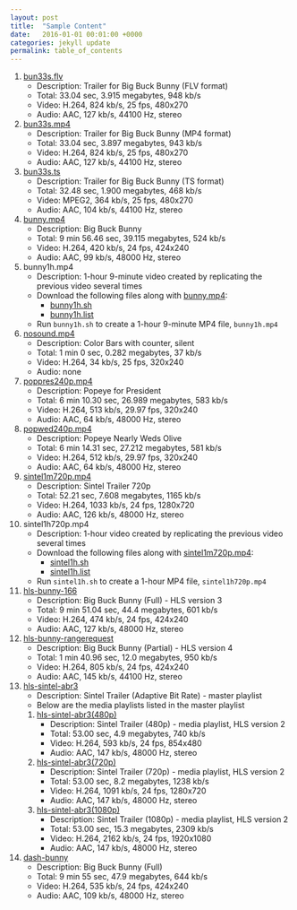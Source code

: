 ```yaml
---
layout: post
title:  "Sample Content"
date:   2016-01-01 00:01:00 +0000
categories: jekyll update
permalink: table_of_contents
---
```


1. [bun33s.flv]({{site.url}}{{site.baseurl}}/assets/bun33s.flv)
   - Description: Trailer for Big Buck Bunny (FLV format)
   - Total: 33.04 sec, 3.915 megabytes, 948 kb/s
   - Video: H.264, 824 kb/s, 25 fps, 480x270
   - Audio: AAC, 127 kb/s, 44100 Hz, stereo
1. [bun33s.mp4]({{site.url}}{{site.baseurl}}/assets/bun33s.mp4)
   - Description: Trailer for Big Buck Bunny (MP4 format)
   - Total: 33.04 sec, 3.897 megabytes, 943 kb/s
   - Video: H.264, 824 kb/s, 25 fps, 480x270
   - Audio: AAC, 127 kb/s, 44100 Hz, stereo
1. [bun33s.ts]({{site.url}}{{site.baseurl}}/assets/bun33s.ts)
   - Description: Trailer for Big Buck Bunny (TS format)
   - Total: 32.48 sec, 1.900 megabytes, 468 kb/s
   - Video: MPEG2, 364 kb/s, 25 fps, 480x270
   - Audio: AAC, 104 kb/s, 44100 Hz, stereo
1. [bunny.mp4]({{site.url}}{{site.baseurl}}/assets/bunny.mp4)
   - Description: Big Buck Bunny
   - Total: 9 min 56.46 sec, 39.115 megabytes, 524 kb/s
   - Video: H.264, 420 kb/s, 24 fps, 424x240
   - Audio: AAC, 99 kb/s, 48000 Hz, stereo
1. bunny1h.mp4
   - Description: 1-hour 9-minute video created by replicating the previous video several times
   - Download the following files along with [bunny.mp4]({{site.url}}{{site.baseurl}}/assets/bunny.mp4):
     - [bunny1h.sh]({{site.url}}{{site.baseurl}}/assets/bunny1h.sh)
     - [bunny1h.list]({{site.url}}{{site.baseurl}}/assets/bunny1h.list)
   - Run `bunny1h.sh` to create a 1-hour 9-minute MP4 file, `bunny1h.mp4`
1. [nosound.mp4]({{site.url}}{{site.baseurl}}/assets/nosound.mp4)
   - Description: Color Bars with counter, silent
   - Total: 1 min 0 sec, 0.282 megabytes, 37 kb/s
   - Video: H.264, 34 kb/s, 25 fps, 320x240
   - Audio: none
1. [poppres240p.mp4]({{site.url}}{{site.baseurl}}/assets/poppres240p.mp4)
   - Description: Popeye for President
   - Total: 6 min 10.30 sec, 26.989 megabytes, 583 kb/s
   - Video: H.264, 513 kb/s, 29.97 fps, 320x240
   - Audio: AAC, 64 kb/s, 48000 Hz, stereo
1. [popwed240p.mp4]({{site.url}}{{site.baseurl}}/assets/popwed240p.mp4)
   - Description: Popeye Nearly Weds Olive
   - Total: 6 min 14.31 sec, 27.212 megabytes, 581 kb/s
   - Video: H.264, 512 kb/s, 29.97 fps, 320x240
   - Audio: AAC, 64 kb/s, 48000 Hz, stereo
1. [sintel1m720p.mp4]({{site.url}}{{site.baseurl}}/assets/sintel1m720p.mp4)
   - Description: Sintel Trailer 720p
   - Total: 52.21 sec, 7.608 megabytes, 1165 kb/s
   - Video: H.264, 1033 kb/s, 24 fps, 1280x720
   - Audio: AAC, 126 kb/s, 48000 Hz, stereo
1. sintel1h720p.mp4
   - Description: 1-hour video created by replicating the previous video several times
   - Download the following files along with [sintel1m720p.mp4]({{site.url}}{{site.baseurl}}/assets/sintel1m720p.mp4):
     - [sintel1h.sh]({{site.url}}{{site.baseurl}}/assets/sintel1h.sh)
     - [sintel1h.list]({{site.url}}{{site.baseurl}}/assets/sintel1h.list)
   - Run `sintel1h.sh` to create a 1-hour MP4 file, `sintel1h720p.mp4`
1. [hls-bunny-166]({{site.url}}{{site.baseurl}}/assets/hls-bunny-166/playlist.m3u8)
   - Description: Big Buck Bunny (Full) - HLS version 3
   - Total: 9 min 51.04 sec, 44.4 megabytes, 601 kb/s
   - Video: H.264, 474 kb/s, 24 fps, 424x240
   - Audio: AAC, 127 kb/s, 48000 Hz, stereo
1. [hls-bunny-rangerequest]({{site.url}}{{site.baseurl}}/assets/hls-bunny-rangerequest/playlist.m3u8)
   - Description: Big Buck Bunny (Partial) - HLS version 4
   - Total: 1 min 40.96 sec, 12.0 megabytes, 950 kb/s
   - Video: H.264, 805 kb/s, 24 fps, 424x240
   - Audio: AAC, 145 kb/s, 44100 Hz, stereo
1. [hls-sintel-abr3]({{site.url}}{{site.baseurl}}/assets/hls-sintel-abr3/playlist.m3u8)
   - Description: Sintel Trailer (Adaptive Bit Rate) - master playlist
   - Below are the media playlists listed in the master playlist
   1. [hls-sintel-abr3(480p)]({{site.url}}{{site.baseurl}}/assets/hls-sintel-abr3/sintel480p/playlist.m3u8)
      - Description: Sintel Trailer (480p) - media playlist, HLS version 2
      - Total: 53.00 sec, 4.9 megabytes, 740 kb/s
      - Video: H.264, 593 kb/s, 24 fps, 854x480
      - Audio: AAC, 147 kb/s, 48000 Hz, stereo
   1. [hls-sintel-abr3(720p)]({{site.url}}{{site.baseurl}}/assets/hls-sintel-abr3/sintel720p/playlist.m3u8)
      - Description: Sintel Trailer (720p) - media playlist, HLS version 2
      - Total: 53.00 sec, 8.2 megabytes, 1238 kb/s
      - Video: H.264, 1091 kb/s, 24 fps, 1280x720
      - Audio: AAC, 147 kb/s, 48000 Hz, stereo
   1. [hls-sintel-abr3(1080p)]({{site.url}}{{site.baseurl}}/assets/hls-sintel-abr3/sintel1080p/playlist.m3u8)
      - Description: Sintel Trailer (1080p) - media playlist, HLS version 2
      - Total: 53.00 sec, 15.3 megabytes, 2309 kb/s
      - Video: H.264, 2162 kb/s, 24 fps, 1920x1080
      - Audio: AAC, 147 kb/s, 48000 Hz, stereo
1. [dash-bunny]({{site.url}}{{site.baseurl}}/assets/dash-bunny/manifest.mpd)
   - Description: Big Buck Bunny (Full)
   - Total: 9 min 55 sec, 47.9 megabytes, 644 kb/s
   - Video: H.264, 535 kb/s, 24 fps, 424x240
   - Audio: AAC, 109 kb/s, 48000 Hz, stereo

